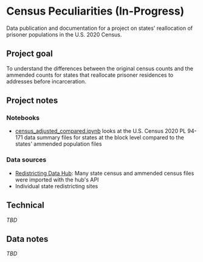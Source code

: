 # Census Peculiarities (In-Progress)

Data publication and documentation for a project on states' reallocation of prisoner populations in the U.S. 2020 Census. 


## Project goal

To understand the differences between the original census counts and the ammended counts for states that reallocate prisoner residences to addresses before incarceration. 

## Project notes
### Notebooks

* [census_adjusted_compared.ipynb](analysis/census_adjusted_compared.ipynb) looks at the U.S. Census 2020 PL 94-171 data summary files for states at the block level compared to the states' ammended population files

### Data sources

* [Redistricting Data Hub](https://redistrictingdatahub.org/): Many state census and ammended census files were imported with the hub's API
* Individual state redistricting sites

## Technical

*TBD*


## Data notes

*TBD*
